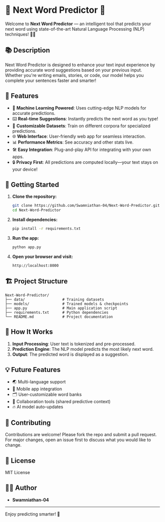 # 🔮 Next Word Predictor 🚀

Welcome to **Next Word Predictor** — an intelligent tool that predicts your next word using state-of-the-art Natural Language Processing (NLP) techniques! 🧠✨

## 📚 Description

Next Word Predictor is designed to enhance your text input experience by providing accurate word suggestions based on your previous input. Whether you're writing emails, stories, or code, our model helps you complete your sentences faster and smarter!

## 🌟 Features

- 🤖 **Machine Learning Powered**: Uses cutting-edge NLP models for accurate predictions.
- ⌨️ **Real-time Suggestions**: Instantly predicts the next word as you type!
- 📝 **Customizable Datasets**: Train on different corpora for specialized predictions.
- 🌐 **Web Interface**: User-friendly web app for seamless interaction.
- 📊 **Performance Metrics**: See accuracy and other stats live.
- 🛠️ **Easy Integration**: Plug-and-play API for integrating with your own apps.
- 🔒 **Privacy First**: All predictions are computed locally—your text stays on your device!

## 🚀 Getting Started

1. **Clone the repository:**
   ```bash
   git clone https://github.com/Swamniathan-04/Next-Word-Predictor.git
   cd Next-Word-Predictor
   ```

2. **Install dependencies:**
   ```bash
   pip install -r requirements.txt
   ```

3. **Run the app:**
   ```bash
   python app.py
   ```

4. **Open your browser and visit:**
   ```
   http://localhost:8000
   ```

## 🏗️ Project Structure

```
Next-Word-Predictor/
├── data/                 # Training datasets
├── models/               # Trained models & checkpoints
├── app.py                # Main application script
├── requirements.txt      # Python dependencies
└── README.md             # Project documentation
```

## 🧩 How It Works

1. **Input Processing**: User text is tokenized and pre-processed.
2. **Prediction Engine**: The NLP model predicts the most likely next word.
3. **Output**: The predicted word is displayed as a suggestion.

## 💡 Future Features

- 🌏 Multi-language support
- 📱 Mobile app integration
- 🗂️ User-customizable word banks
- 🤝 Collaboration tools (shared predictive context)
- 🔥 AI model auto-updates

## 🙌 Contributing

Contributions are welcome! Please fork the repo and submit a pull request. For major changes, open an issue first to discuss what you would like to change.

## 📄 License

MIT License

## 🧑‍💻 Author

- **Swamniathan-04** 

---

Enjoy predicting smarter! 🚀
